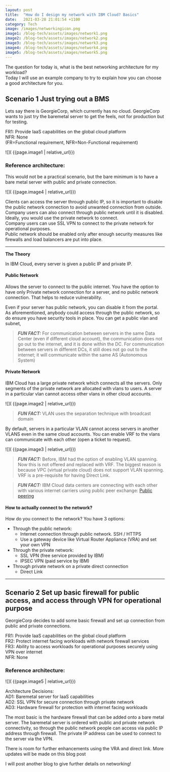 ```yaml
---
layout: post
title:  "How do I design my network with IBM Cloud? Basics"
date:   2021-03-28 21:01:54 +1100
category: Tech
image: /images/networkingicon.png
image1: /blog-tech/assets/images/network1.png
image2: /blog-tech/assets/images/network2.png
image3: /blog-tech/assets/images/network3.png
image4: /blog-tech/assets/images/network4.png
image5: /blog-tech/assets/images/network5.png
---
```


The question for today is, what is the best networking architecture for my workload?  
Today I will use an example company to try to explain how you can choose a good architecture for you.


## Scenario 1 Just trying out a BMS
Lets say there is GeorgieCorp, which currently has no cloud.
GeorgieCorp wants to just try the baremetal server to get the feels, not for production but for testing.

FR1: Provide IaaS capabilities on the global cloud platform  
NFR: None  
(FR=Functional requirement, NFR=Non-Functional requirement)

![]( {{page.image1 | relative_url}})

### Reference architecture:

This would not be a practical scenario, but the bare minimum is to have a bare metal server with public and private connection.

![]( {{page.image4 | relative_url}})

Clients can access the server through public IP, so it is important to disable the public network connection to avoid unwanted connection from outside.  
Company users can also connect through public network until it is disabled. Ideally, you would use the private network to connect.  
Company users can use SSL VPN to connect to the private network for operational purposes.  
Public network should be enabled only after enough security measures like firewalls and load balancers are put into place.


---
**The Theory**

In IBM Cloud, every server is given a public IP and private IP.

#### Public Network
Allows the server to connect to the public internet. You have the option to have only Private network connection for a server, and no public network connection. That helps to reduce vulnerability.

Even if your server has public network, you can disable it from the portal.
As aforementioned, anybody could access through the public network, so do ensure you have security tools in place.
You can get a public vlan and subnet, 

> **_FUN FACT:_** For communication between servers in the same Data Center (even if different cloud account), the communication does not go out to the internet, and it is done within the DC. For communication between servers in different DCs, it still does not go out to the internet; it will communicate within the same AS (Autonomous System)

#### Private Network
IBM Cloud has a large private network which connects all the servers.
Only segments of the private network are allocated with vlans to users.
A server in a particular vlan cannot access other vlans in other cloud accounts.

![]( {{page.image2 | relative_url}})

> **_FUN FACT:_**  VLAN uses the separation technique with broadcast domain

By default, servers in a particular VLAN cannot access servers in another VLANS even in the same cloud accounts. You can enable VRF to the vlans can communicate with each other (open a ticket to request).

![]( {{page.image3 | relative_url}})

> **_FUN FACT:_**  Before, IBM had the option of enabling VLAN spanning. Now this is not offered and replaced with VRF. The biggest reason is because VPC (virtual private cloud) does not support VLAN spanning. VRF is a pre-requisite for having Direct Link.

> **_FUN FACT:_**  IBM Cloud data centers are connecting with each other with various internet carriers using public peer exchange: [Public peering](https://cloud.ibm.com/docs/overview?topic=overview-public-peering)


#### How to actually connect to the network?

How do you connect to the network? You have 3 options:
* Through the public network:
   - Internet connection through public network. SSH / HTTPS
   - Use a gateway device like Virtual Router Appliance (VRA) and set your own VPN
* Through the private network:
   - SSL VPN (free service provided by IBM)
   - IPSEC VPN (paid service by IBM)
* Through private network on a private direct connection
   - Direct Link


---


## Scenario 2 Set up basic firewall for public access, and access through VPN for operational purpose
GeorgieCorp decides to add some basic firewall and set up connection from public and private connections.

FR1: Provide IaaS capabilities on the global cloud platform  
FR2: Protect internet facing workloads with network firewall services  
FR3: Ability to access workloads for operational purposes securely using VPN over internet  
NFR: None

### Reference architecture:

![]( {{page.image5 | relative_url}})

Architecture Decisions:  
AD1: Baremetal server for IaaS capabilities  
AD2: SSL VPN for secure connection through private network  
AD3: Hardware firewall for protection with internet facing workloads

The most basic is the hardware firewall that can be added onto a bare metal server.
The baremetal server is ordered with public and private network connectivity, so through the public network people can access via public IP address through firewall. The private IP address can be used to connect to the server via the VPN.


There is room for further enhancements using the VRA and direct link. More updates will be made on this blog post



I will post another blog to give further details on networking!




